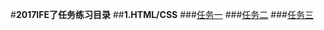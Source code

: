 #**2017IFE了任务练习目录**
##**1.HTML/CSS**
###[任务一](https://hxvin.github.io/IFE-/2017IFE1.1.html)
###[任务二](https://hxvin.github.io/IFE-/IFE1.2/IFE1.2.htm)
###[任务三](https://hxvin.github.io/IFE-/IFE1.3/IFE1.3.htm)

